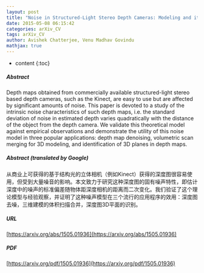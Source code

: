 ```yaml
---
layout: post
title: "Noise in Structured-Light Stereo Depth Cameras: Modeling and its Applications"
date: 2015-05-08 06:15:42
categories: arXiv_CV
tags: arXiv_CV
author: Avishek Chatterjee, Venu Madhav Govindu
mathjax: true
---
```


* content
{:toc}

##### Abstract
Depth maps obtained from commercially available structured-light stereo based depth cameras, such as the Kinect, are easy to use but are affected by significant amounts of noise. This paper is devoted to a study of the intrinsic noise characteristics of such depth maps, i.e. the standard deviation of noise in estimated depth varies quadratically with the distance of the object from the depth camera. We validate this theoretical model against empirical observations and demonstrate the utility of this noise model in three popular applications: depth map denoising, volumetric scan merging for 3D modeling, and identification of 3D planes in depth maps.

##### Abstract (translated by Google)
从商业上可获得的基于结构光的立体相机（例如Kinect）获得的深度图很容易使用，但受到大量噪音的影响。本文致力于研究这种深度图的固有噪声特性，即估计深度中的噪声的标准偏差随物体距深度相机的距离而二次变化。我们验证了这个理论模型与经验观察，并证明了这种噪声模型在三个流行的应用程序的效用：深度图去噪，三维建模的体积扫描合并，深度图3D平面的识别。

##### URL
[https://arxiv.org/abs/1505.01936](https://arxiv.org/abs/1505.01936)

##### PDF
[https://arxiv.org/pdf/1505.01936](https://arxiv.org/pdf/1505.01936)

